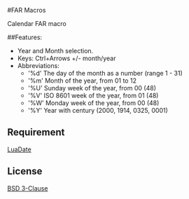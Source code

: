 #FAR Macros

Calendar FAR macro

##Features:

* Year and Month selection.
* Keys: Ctrl+Arrows +/- month/year
* Abbreviations:
	* '%d'	The day of the month as a number (range 1 - 31)
	* '%m'	Month of the year, from 01 to 12
	* '%U'	Sunday week of the year, from 00 (48)
	* '%V'	ISO 8601 week of the year, from 01 (48)
	* '%W'	Monday week of the year, from 00 (48)
	* '%Y'	Year with century (2000, 1914, 0325, 0001)

## Requirement

[LuaDate](https://github.com/Tieske/date/)

## License

[BSD 3-Clause](https://opensource.org/licenses/BSD-3-Clause)

